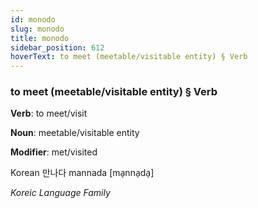 ```yaml
---
id: monodo
slug: monodo
title: monodo
sidebar_position: 612
hoverText: to meet (meetable/visitable entity) § Verb
---
```


### to meet (meetable/visitable entity) § Verb

**Verb**: to meet/visit

**Noun**: meetable/visitable entity

**Modifier**: met/visited

Korean 만나다 mannada [ma̠nna̠da̠]

*Koreic Language Family*